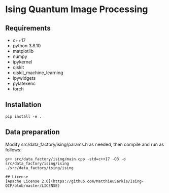 # Ising Quantum Image Processing

## Requirements

* c++17
* python 3.8.10
* matplotlib
* numpy
* ipykernel
* qiskit
* qiskit_machine_learning
* ipywidgets
* pylatexenc
* torch

## Installation

```shell
pip install -e .
```

## Data preparation

Modify src/data_factory/ising/params.h as needed, then compile and run as follows:

```shell
g++ src/data_factory/ising/main.cpp -std=c++17 -O3 -o src/data_factory/ising/ising
./src/data_factory/ising/ising

## License
[Apache License 2.0](https://github.com/MatthieuSarkis/Ising-QIP/blob/master/LICENSE)
